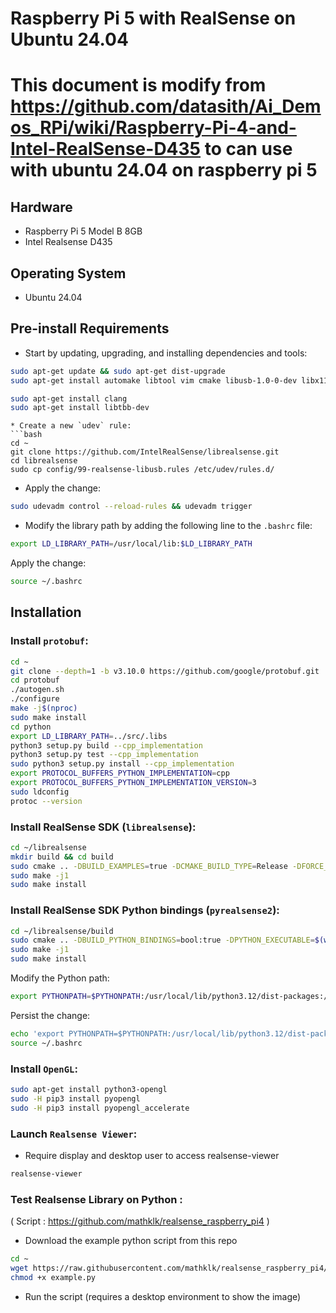 # Raspberry Pi 5 with RealSense on Ubuntu 24.04
# This document is modify from https://github.com/datasith/Ai_Demos_RPi/wiki/Raspberry-Pi-4-and-Intel-RealSense-D435 to can use with ubuntu 24.04 on raspberry pi 5  


## Hardware
  - Raspberry Pi 5 Model B 8GB
  - Intel Realsense D435

## Operating System
  - Ubuntu 24.04 

## Pre-install Requirements
* Start by updating, upgrading, and installing dependencies and tools:
```bash
sudo apt-get update && sudo apt-get dist-upgrade
sudo apt-get install automake libtool vim cmake libusb-1.0-0-dev libx11-dev xorg-dev libglu1-mesa-dev
```

```bash
sudo apt-get install clang
sudo apt-get install libtbb-dev
```

```
* Create a new `udev` rule:
```bash
cd ~
git clone https://github.com/IntelRealSense/librealsense.git
cd librealsense
sudo cp config/99-realsense-libusb.rules /etc/udev/rules.d/
```
* Apply the change:
```bash
sudo udevadm control --reload-rules && udevadm trigger
```
* Modify the library path by adding the following line to the `.bashrc` file:
```bash
export LD_LIBRARY_PATH=/usr/local/lib:$LD_LIBRARY_PATH
```
Apply the change:
```bash
source ~/.bashrc
```

## Installation
### Install `protobuf`:
```bash
cd ~
git clone --depth=1 -b v3.10.0 https://github.com/google/protobuf.git
cd protobuf
./autogen.sh
./configure
make -j$(nproc)
sudo make install
cd python
export LD_LIBRARY_PATH=../src/.libs
python3 setup.py build --cpp_implementation
python3 setup.py test --cpp_implementation
sudo python3 setup.py install --cpp_implementation
export PROTOCOL_BUFFERS_PYTHON_IMPLEMENTATION=cpp
export PROTOCOL_BUFFERS_PYTHON_IMPLEMENTATION_VERSION=3
sudo ldconfig
protoc --version
```
### Install RealSense SDK (`librealsense`):
```bash
cd ~/librealsense
mkdir build && cd build
sudo cmake .. -DBUILD_EXAMPLES=true -DCMAKE_BUILD_TYPE=Release -DFORCE_LIBUVC=true
sudo make -j1
sudo make install
```
### Install RealSense SDK Python bindings (`pyrealsense2`):
```bash
cd ~/librealsense/build
sudo cmake .. -DBUILD_PYTHON_BINDINGS=bool:true -DPYTHON_EXECUTABLE=$(which python3)
sudo make -j1
sudo make install
```
Modify the Python path:
```bash
export PYTHONPATH=$PYTHONPATH:/usr/local/lib/python3.12/dist-packages:/home/$(whoami)/librealsense/build/Release
```
Persist the change:
```bash
echo 'export PYTHONPATH=$PYTHONPATH:/usr/local/lib/python3.12/dist-packages:/home/$(whoami)/librealsense/build/Release' >> ~/.bashrc
source ~/.bashrc
```
### Install `OpenGL`:
```bash
sudo apt-get install python3-opengl
sudo -H pip3 install pyopengl
sudo -H pip3 install pyopengl_accelerate
```
### Launch `Realsense Viewer`:
* Require display and desktop user to access realsense-viewer
```bash
realsense-viewer
```

### Test Realsense Library on Python :
( Script : https://github.com/mathklk/realsense_raspberry_pi4 )
- Download the example python script from this repo
```bash
cd ~
wget https://raw.githubusercontent.com/mathklk/realsense_raspberry_pi4/master/example.py
chmod +x example.py
```
- Run the script (requires a desktop environment to show the image)
```
